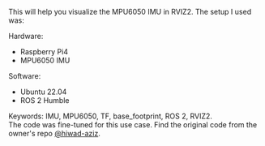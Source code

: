 This will help you visualize the MPU6050 IMU in RVIZ2.
The setup I used was:

 Hardware:
- Raspberry Pi4
- MPU6050 IMU

 Software:
- Ubuntu 22.04
- ROS 2 Humble

Keywords: IMU, MPU6050, TF, base_footprint, ROS 2, RVIZ2.<br>
The code was fine-tuned for this use case. Find the original code from the owner's repo [@hiwad-aziz](https://github.com/hiwad-aziz/ros2_mpu6050_driver).

